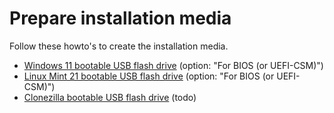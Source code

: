 # Prepare installation media

Follow these howto's to create the installation media.

- [Windows 11 bootable USB flash drive](../../../howtos/windows11-bootable-usb-flash-drive/) (option: "For BIOS (or UEFI-CSM)")
- [Linux Mint 21 bootable USB flash drive](../../../howtos/linuxmint21-bootable-usb-flash-drive/) (option: "For BIOS (or UEFI-CSM)")
- [Clonezilla bootable USB flash drive](../../../howtos/clonezilla-bootable-usb-flash-drive/) (todo)